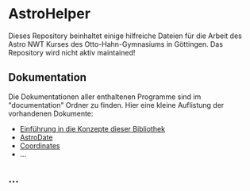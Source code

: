 # AstroHelper
Dieses Repository beinhaltet einige hilfreiche Dateien
für die Arbeit des Astro NWT Kurses des Otto-Hahn-Gymnasiums in Göttingen.
Das Repository wird nicht aktiv maintained!

## Dokumentation
Die Dokumentationen aller enthaltenen Programme sind im "documentation" Ordner zu finden.
Hier eine kleine Auflistung der vorhandenen Dokumente:

- [Einführung in die Konzepte dieser Bibliothek](./documentation/introduction.md)
- [AstroDate](./documentation/astrodate.md)
- [Coordinates](./documentation/coordinates.md)
- ...

## ...
